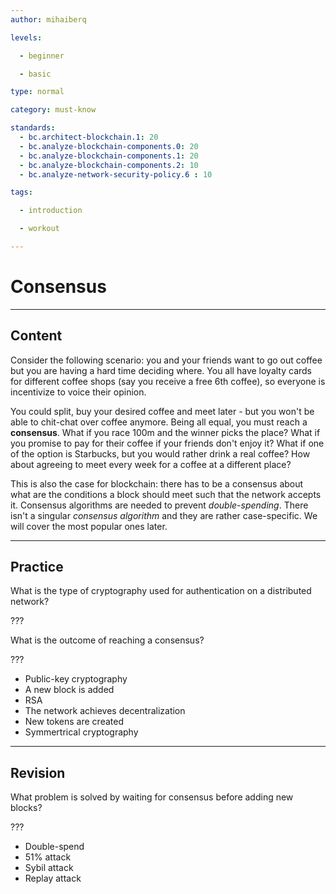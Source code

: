 ```yaml
---
author: mihaiberq

levels:

  - beginner

  - basic

type: normal

category: must-know

standards:
  - bc.architect-blockchain.1: 20
  - bc.analyze-blockchain-components.0: 20
  - bc.analyze-blockchain-components.1: 20
  - bc.analyze-blockchain-components.2: 10
  - bc.analyze-network-security-policy.6 : 10

tags:

  - introduction

  - workout

---
```

# Consensus

---
## Content

Consider the following scenario: you and your friends want to go out coffee but you are having a hard time deciding where. You all have loyalty cards for different coffee shops (say you receive a free 6th coffee), so everyone is incentivize to voice their opinion. 

You could split, buy your desired coffee and meet later - but you won't be able to chit-chat over coffee anymore. Being all equal, you must reach a **consensus**. What if you race 100m and the winner picks the place? What if you promise to pay for their coffee if your friends don't enjoy it? What if one of the option is Starbucks, but you would rather drink a real coffee? How about agreeing to meet every week for a coffee at a different place?

This is also the case for blockchain: there has to be a consensus about what are the conditions a block should meet such that the network accepts it. Consensus algorithms are needed to prevent *double-spending*. There isn't a singular *consensus algorithm* and they are rather case-specific. We will cover the most popular ones later.

---
## Practice


What is the type of cryptography used for authentication on a distributed network?

???

What is the outcome of reaching a consensus?

???

* Public-key cryptography
* A new block is added
* RSA
* The network achieves decentralization
* New tokens are created
* Symmertrical cryptography

---
## Revision

What problem is solved by waiting for consensus before adding new blocks?

???

* Double-spend
* 51% attack
* Sybil attack
* Replay attack


